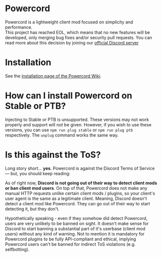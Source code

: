 # Powercord
Powercord is a lightweight client mod focused on simplicity and performance.  
This project has reached EOL, which means that no new features will be developed, only merging bug fixes and/or security pull requests. You can read more about this decision by joining our [official Discord server](https://discord.gg/gs4ZMbBfCh)

# Installation
See the [installation page of the Powercord Wiki](https://github.com/powercord-org/powercord/wiki/Installation).

# How can I install Powercord on Stable or PTB?
Injecting to Stable or PTB is unsupported. These versions may not work properly and support will not be given. However, if you wish to use these versions, you can use `npm run plug stable` or `npm run plug ptb` respectively. The `unplug` command works the same way.

# Is this against the ToS?
Long story short... __yes__. Powercord is against the Discord Terms of Service — but, you should keep reading:  

As of right now, __Discord is not going out of their way to detect client mods or ban client mod users__. On top of that, Powercord does not make any manual HTTP requests unlike certain client mods / plugins, so your client's user agent is the same as a legitimate client. Meaning, Discord doesn't detect a client mod like Powercord. They can go out of their way to start detecting it, but they don't.  

Hypothetically speaking - even if they somehow did detect Powercord, users are very unlikely to be banned on sight. It doesn't make sense for Discord to start banning a substantial part of it's userbase (client mod users) without any kind of warning. Not to mention it is mandatory for Powercord plugins to be fully API-compliant and ethical, implying Powercord users can't be banned for indirect ToS violations (e.g. selfbotting).
